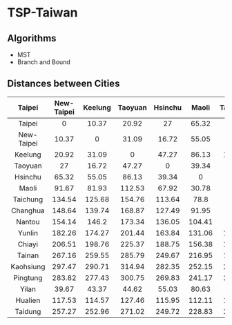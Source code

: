 # TSP-Taiwan

## Algorithms 
- MST
- Branch and Bound

## Distances between Cities
| Taipei     | New-Taipei | Keelung | Taoyuan | Hsinchu | Maoli  | Taichung | Changhua | Nantou | Yunlin | Chiayi | Tainan | Kaohsiung | Pingtung | Yilan  | Hualien | Taidung |        |
|:----------:|:----------:|:-------:|:-------:|:-------:|:------:|:--------:|:--------:|:------:|:------:|:------:|:------:|:---------:|:--------:|:------:|:-------:|:-------:|:------:|
| Taipei     | 0          | 10.37   | 20.92   | 27      | 65.32  | 91.67    | 134.54   | 148.64 | 154.14 | 182.26 | 206.51 | 267.16    | 297.47   | 283.82 | 39.67   | 117.53  | 257.27 |
| New-Taipei | 10.37      | 0       | 31.09   | 16.72   | 55.05  | 81.93    | 125.68   | 139.74 | 146.2  | 174.27 | 198.76 | 259.55    | 290.71   | 277.43 | 43.37   | 114.57  | 252.96 |
| Keelung    | 20.92      | 31.09   | 0       | 47.27   | 86.13  | 112.53   | 154.76   | 168.87 | 173.34 | 201.44 | 225.37 | 285.79    | 314.94   | 300.75 | 44.62   | 127.46  | 271.02 |
| Taoyuan    | 27         | 16.72   | 47.27   | 0       | 39.34  | 67.92    | 113.64   | 127.49 | 136.05 | 163.84 | 188.75 | 249.67    | 282.35   | 269.83 | 55.03   | 115.95  | 249.72 |
| Hsinchu    | 65.32      | 55.05   | 86.13   | 39.34   | 0      | 30.78    | 78.8     | 91.95  | 104.41 | 131.06 | 156.38 | 216.95    | 252.15   | 241.17 | 80.63   | 112.11  | 228.83 |
| Maoli      | 91.67      | 81.93   | 112.53  | 67.92   | 30.78  | 0        | 48.16    | 61.19  | 74.81  | 100.78 | 126.15 | 186.45    | 222.34   | 211.98 | 97.01   | 102.99  | 203.98 |
| Taichung   | 134.54     | 125.68  | 154.76  | 113.64  | 78.8   | 48.16    | 0        | 14.13  | 29.13  | 52.86  | 78.16  | 138.3     | 174.77   | 165.21 | 129.51  | 100.39  | 164.57 |
| Changhua   | 148.64     | 139.74  | 168.87  | 127.49  | 91.95  | 61.19    | 14.13    | 0      | 24.31  | 41.89  | 66.75  | 125.9     | 163.57   | 154.96 | 143.33  | 109.49  | 159.28 |
| Nantou     | 154.14     | 146.2   | 173.34  | 136.05  | 104.41 | 74.81    | 29.13    | 24.31  | 0      | 28.12  | 52.72  | 113.61    | 147.71   | 137.19 | 142.44  | 94.75   | 135.92 |
| Yunlin     | 182.26     | 174.27  | 201.44  | 163.84  | 131.06 | 100.78   | 52.86    | 41.89  | 28.12  | 0      | 25.34  | 85.97     | 121.95   | 113.07 | 169.96  | 115.83  | 122.77 |
| Chiayi     | 206.51     | 198.76  | 225.37  | 188.75  | 156.38 | 126.15   | 78.16    | 66.75  | 52.72  | 25.34  | 0      | 60.9      | 96.82    | 88.84  | 192.27  | 131.54  | 107.65 |
| Tainan     | 267.16     | 259.55  | 285.79  | 249.67  | 216.95 | 186.45   | 138.3    | 125.9  | 113.61 | 85.97  | 60.9   | 0         | 43.36    | 46.31  | 251.21  | 183.68  | 103.32 |
| Kaohsiung  | 297.47     | 290.71  | 314.94  | 282.35  | 252.15 | 222.34   | 174.77   | 163.57 | 147.71 | 121.95 | 96.82  | 43.36     | 0        | 19.33  | 277.36  | 202.64  | 87.3   |
| Pingtung   | 283.82     | 277.43  | 300.75  | 269.83  | 241.17 | 211.98   | 165.21   | 154.96 | 137.19 | 113.07 | 88.84  | 46.31     | 19.33    | 0      | 262.11  | 185.77  | 68.43  |
| Yilan      | 39.67      | 43.37   | 44.62   | 55.03   | 80.63  | 97.01    | 129.51   | 143.33 | 142.44 | 169.96 | 192.27 | 251.21    | 277.36   | 262.11 | 0       | 83.5    | 228.3  |
| Hualien    | 117.53     | 114.57  | 127.46  | 115.95  | 112.11 | 102.99   | 100.39   | 109.49 | 94.75  | 115.83 | 131.54 | 183.68    | 202.64   | 185.77 | 83.5    | 0       | 145.51 |
| Taidung    | 257.27     | 252.96  | 271.02  | 249.72  | 228.83 | 203.98   | 164.57   | 159.28 | 135.92 | 122.77 | 107.65 | 103.32    | 87.3     | 68.43  | 228.3   | 145.51  | 0      |
